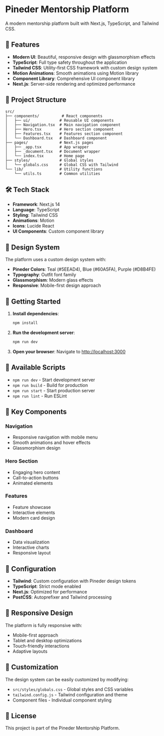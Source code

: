 # Pineder Mentorship Platform

A modern mentorship platform built with Next.js, TypeScript, and Tailwind CSS.

## 🚀 Features

- **Modern UI**: Beautiful, responsive design with glassmorphism effects
- **TypeScript**: Full type safety throughout the application
- **Tailwind CSS**: Utility-first CSS framework with custom design system
- **Motion Animations**: Smooth animations using Motion library
- **Component Library**: Comprehensive UI component library
- **Next.js**: Server-side rendering and optimized performance

## 📁 Project Structure

```
src/
├── components/          # React components
│   ├── ui/             # Reusable UI components
│   ├── Navigation.tsx  # Main navigation component
│   ├── Hero.tsx        # Hero section component
│   ├── Features.tsx    # Features section component
│   └── Dashboard.tsx   # Dashboard component
├── pages/              # Next.js pages
│   ├── _app.tsx        # App wrapper
│   ├── _document.tsx   # Document wrapper
│   └── index.tsx       # Home page
├── styles/             # Global styles
│   └── globals.css     # Global CSS with Tailwind
└── lib/                # Utility functions
    └── utils.ts        # Common utilities
```

## 🛠️ Tech Stack

- **Framework**: Next.js 14
- **Language**: TypeScript
- **Styling**: Tailwind CSS
- **Animations**: Motion
- **Icons**: Lucide React
- **UI Components**: Custom component library

## 🎨 Design System

The platform uses a custom design system with:

- **Pineder Colors**: Teal (#5EEAD4), Blue (#60A5FA), Purple (#D8B4FE)
- **Typography**: Outfit font family
- **Glassmorphism**: Modern glass effects
- **Responsive**: Mobile-first design approach

## 🚀 Getting Started

1. **Install dependencies**:

   ```bash
   npm install
   ```

2. **Run the development server**:

   ```bash
   npm run dev
   ```

3. **Open your browser**:
   Navigate to [http://localhost:3000](http://localhost:3000)

## 📝 Available Scripts

- `npm run dev` - Start development server
- `npm run build` - Build for production
- `npm run start` - Start production server
- `npm run lint` - Run ESLint

## 🎯 Key Components

### Navigation

- Responsive navigation with mobile menu
- Smooth animations and hover effects
- Glassmorphism design

### Hero Section

- Engaging hero content
- Call-to-action buttons
- Animated elements

### Features

- Feature showcase
- Interactive elements
- Modern card design

### Dashboard

- Data visualization
- Interactive charts
- Responsive layout

## 🔧 Configuration

- **Tailwind**: Custom configuration with Pineder design tokens
- **TypeScript**: Strict mode enabled
- **Next.js**: Optimized for performance
- **PostCSS**: Autoprefixer and Tailwind processing

## 📱 Responsive Design

The platform is fully responsive with:

- Mobile-first approach
- Tablet and desktop optimizations
- Touch-friendly interactions
- Adaptive layouts

## 🎨 Customization

The design system can be easily customized by modifying:

- `src/styles/globals.css` - Global styles and CSS variables
- `tailwind.config.js` - Tailwind configuration and theme
- Component files - Individual component styling

## 📄 License

This project is part of the Pineder Mentorship Platform.
